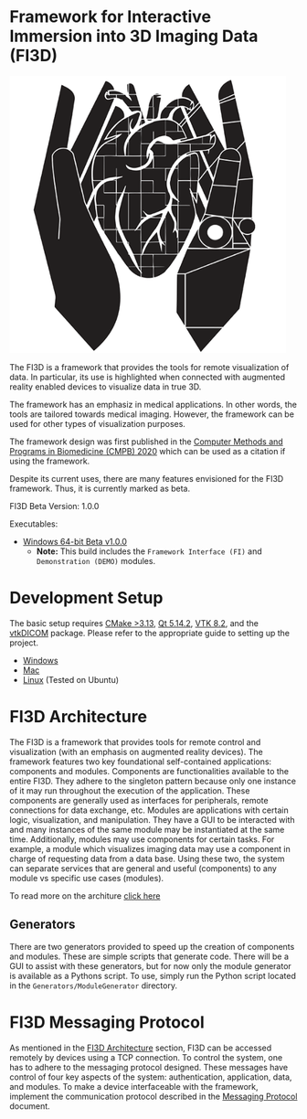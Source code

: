 # Framework for Interactive Immersion into 3D Imaging Data (FI3D)

![FI3D Logo](Documentation/FI3DLogo.png)

The FI3D is a framework that provides the tools for remote visualization of data. In particular, its use is highlighted when connected with augmented reality enabled devices to visualize data in true 3D. 

The framework has an emphasiz in medical applications. In other words, the tools are tailored towards medical imaging. However, the framework can be used for other types of visualization purposes.

The framework design was first published in the [Computer Methods and Programs in Biomedicine (CMPB) 2020](https://www.sciencedirect.com/science/article/abs/pii/S0169260720316126) which can be used as a citation if using the framework.

Despite its current uses, there are many features envisioned for the FI3D framework. Thus, it is currently marked as beta.

FI3D Beta Version: 1.0.0

Executables:
* [Windows 64-bit Beta v1.0.0](Builds/Windows_FI3D_Beta_v1.0.0.zip)
  * <b>Note:</b> This build includes the `Framework Interface (FI)` and `Demonstration (DEMO)` modules.

# Development Setup

The basic setup requires [CMake >3.13](https://cmake.org/download/), [Qt 5.14.2](https://www.qt.io/download), [VTK 8.2](https://vtk.org/download/), and the [vtkDICOM](https://github.com/dgobbi/vtk-dicom) package. Please refer to the appropriate guide to setting up the project.

* [Windows](Documentation/WindowsSetup.MD)
* [Mac](Documentation/MacSetup.MD)
* [Linux](Documentation/LinuxSetup.MD) (Tested on Ubuntu)

# FI3D Architecture

The FI3D is a framework that provides tools for remote control and visualization (with an emphasis on augmented reality devices). The framework features two key foundational self-contained applications: components and modules. Components are functionalities available to the entire FI3D. They adhere to the singleton pattern because only one instance of it may run throughout the execution of the application. These components are generally used as interfaces for peripherals, remote connections for data exchange, etc. Modules are applications with certain logic,  visualization, and manipulation. They have a GUI to be interacted with and many instances of the same module may be instantiated at the same time. Additionally, modules may use components for certain tasks. For example, a module which visualizes imaging data may use a component in charge of requesting data from a data base. Using these two, the system can separate services that are general and useful (components) to any module vs specific use cases (modules). 

To read more on the architure [click here](Documentation/FI3DArchitecture.MD)

## Generators

There are two generators provided to speed up the creation of components and modules. These are simple scripts that generate code. There will be a GUI to assist with these generators, but for now only the module generator is available as a Pythons script. To use, simply run the Python script located in the `Generators/ModuleGenerator` directory.

# FI3D Messaging Protocol

As mentioned in the [FI3D Architecture](#fi3d-architecture) section, FI3D can be accessed remotely by devices using a TCP connection. To control the system, one has to adhere to the messaging protocol designed. These messages have control of four key aspects of the system: authentication, application, data, and modules. To make a device interfaceable with the framework, implement the communication protocol described in the [Messaging Protocol](Documentation/FI3DMessagingProtocol/FI3DMessagingProtocol.MD) document.